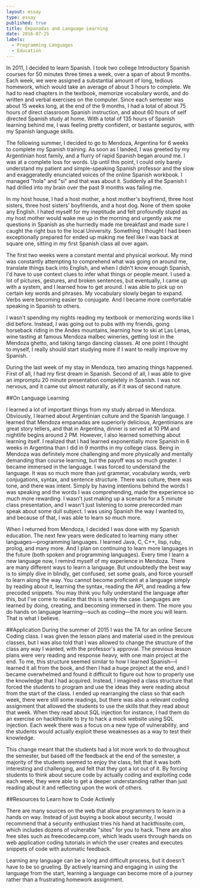 ```yaml
---
layout: essay
type: essay
published: true
title: Empanadas and Language Learning 
date: 2016-07-25
labels:
  - Programming Languages
  - Education
---
```


In 2011, I decided to learn Spanish. I took two college Introductory Spanish courses for 50 minutes three times a week, over a span of about 9 months. Each week, we were assigned a substantial amount of long, tedious homework, which would take an average of about 3 hours to complete. We had to read chapters in the textbook, memorize vocabulary words, and do written and verbal exercises on the computer. Since each semester was about 15 weeks long, at the end of the 9 months, I had a total of about 75 hours of direct classroom Spanish instruction, and about 60 hours of self directed Spanish study at home. With a total of 135 hours of Spanish learning behind me, I was feeling pretty confident, or bastante seguros, with my Spanish language skills.

The following summer, I decided to go to Mendoza, Argentina for 6 weeks to complete my Spanish training. As soon as I landed, I was greeted by my Argentinian host family, and a flurry of rapid Spanish began around me. I was at a complete loss for words. Up until this point, I could only barely understand my patient and simple-speaking Spanish professor and the slow and exaggeratedly enunciated voices of the online Spanish workbook. I managed "hola" and "si" and that was about it. Suddenly all the Spanish I had drilled into my brain over the past 9 months was failing me.

In my host house, I had a host mother, a host mother's boyfriend, three host sisters, three host sisters' boyfriends, and a host dog. None of them spoke any English. I hated myself for my ineptitude and felt profoundly stupid as my host mother would wake me up in the morning and urgently ask me questions in Spanish as she hurriedly made me breakfast and made sure I caught the right bus to the local University. Something I thought I had been exceptionally prepared for ended up making me feel like I was back at square one, sitting in my first Spanish class all over again.

The first two weeks were a constant mental and physical workout. My mind was constantly attempting to comprehend what was going on around me, translate things back into English, and when I didn't know enough Spanish, I'd have to use context clues to infer what things or people meant. I used a lot of pictures, gestures, and broken sentences, but eventually, I came up with a system, and I learned how to get around. I was able to pick up on certain key words and phrases. My vocabulary slowly began to expand. Verbs were becoming easier to conjugate. And I became more comfortable speaking in Spanish to others.

I wasn't spending my nights reading my textbook or memorizing words like I did before. Instead, I was going out to pubs with my friends, going horseback riding in the Andes mountains, learning how to ski at Las Lenas, wine tasting at famous Mendoza malbec wineries, getting lost in the Mendoza ghetto, and taking tango dancing classes. At one point I thought to myself, I really should start studying more if I want to really improve my Spanish.

During the last week of my stay in Mendoza, two amazing things happened. First of all, I had my first dream in Spanish. Second of all, I was able to give an impromptu 20 minute presentation completely in Spanish. I was not nervous, and it came out almost naturally, as if it was of second nature. 

##On Language Learning

I learned a lot of important things from my study abroad in Mendoza. Obviously, I learned about Argentinian culture and the Spanish language. I learned that Mendoza empanadas are superiorly delicious, Argentinians are great story tellers, and that in Argentina, dinner is served at 10 PM and nightlife begins around 2 PM. However, I also learned something about learning itself. I realized that I had learned exponentially more Spanish in 6 weeks in Argentina than I did in 9 months in my college class. Being in Mendoza was definitely more challenging and more physically and mentally demanding than course learning, but the payoff was so much greater. I became immersed in the language. I was forced to understand the language. It was so much more than just grammar, vocabulary words, verb conjugations, syntax, and sentence structure. There was culture, there was tone, and there was intent. Simply by having intentions behind the words I was speaking and the words I was comprehending, made the experience so much more rewarding. I wasn't just making up a scenario for a 5 minute class presentation, and I wasn't just listening to some prerecorded man speak about some dull subject. I was using Spanish the way I wanted to, and because of that, I was able to learn so much more. 

When I returned from Mendoza, I decided I was done with my Spanish education. The next few years were dedicated to learning many other languages—programming languages. I learned Java, C, C++, lisp, ruby, prolog, and many more. And I plan on continuing to learn more languages in the future (both spoken and programming languages). Every time I learn a new language now, I remind myself of my experience in Mendoza. There are many different ways to learn a language. But undoubtedly the best way is to simply dive in blindly, get confused, set some goals, and force yourself to learn along the way. You cannot become proficient at a language simply by reading about it, learning the syntax, reading the API, and reading a few precoded snippets. You may think you fully understand the language after this, but I've come to realize that this is rarely the case. Languages are learned by doing, creating, and becoming immersed in them. The more you do hands on language learning—such as coding—the more you will learn. That is what I believe.


##Application 
During the summer of 2015 I was the TA for an online Secure Coding class. I was given the lesson plans and material used in the previous classes, but I was also told that I was allowed to change the structure of the class any way I wanted, with the professor's approval. The previous lesson plans were very reading and response heavy, with one main project at the end. To me, this structure seemed similar to how I learned Spanish—I learned it all from the book, and then I had a huge project at the end, and I became overwhelmed and found it difficult to figure out how to properly use the knowledge that I had acquired. Instead, I imagined a class structure that forced the students to program and use the ideas they were reading about from the start of the class. I ended up rearranging the class so that each week, there were still some readings, but there was also a relevant coding assignment that allowed the students to use the skills that they read about that week. When they read about SQL injection for instance, I had them do an exercise on hackthissite to try to hack a mock website using SQL injection. Each week there was a focus on a new type of vulnerability, and the students would actually exploit these weaknesses as a way to test their knowledge. 

This change meant that the students had a lot more work to do throughout the semester, but based off the feedback at the end of the semester, a majority of the students seemed to enjoy the class, felt that it was both interesting and challenging, and felt that they got a lot out of it. By forcing students to think about secure code by actually coding and exploiting code each week, they were able to get a deeper understanding rather than just reading about it and reflecting upon the work of others. 

##Resources to Learn how to Code Actively

There are many sources on the web that allow programmers to learn in a hands on way. Instead of just buying a book about security, I would recommend that a security enthusiast tries his hand at hackthissite.com, which includes dozens of vulnerable "sites" for you to hack. There are also free sites such as freecodecamp.com, which leads users through hands on web application coding tutorials in which the user creates and executes snippets of code with automatic feedback. 

Learning any language can be a long and difficult process, but it doesn't have to be so grueling. By actively learning and engaging in using the language from the start, learning a language can become more of a journey rather than a frustrating homework assignment.




